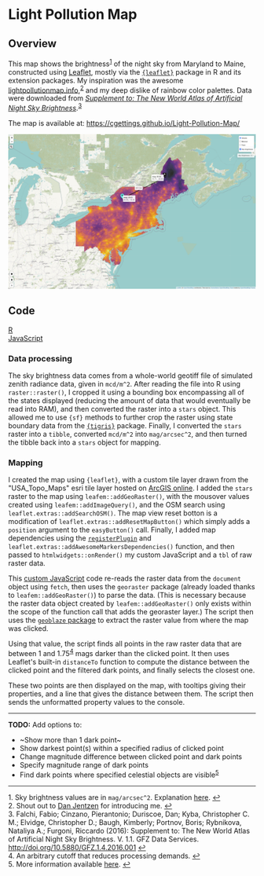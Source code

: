 # Light Pollution Map

## Overview

This map shows the brightness<sup id="note1">[1](#footnote1)</sup> of the night sky from Maryland to Maine, constructed using [Leaflet](https://leafletjs.com/), mostly via the [`{leaflet}`](https://rstudio.github.io/leaflet/) package in R and its extension packages. My inspiration was the awesome [lightpollutionmap.info](https://www.lightpollutionmap.info/#zoom=6.90&lat=5302607&lon=-8417855&layers=B0FFFFFTFFFFFFFFF),<sup id="note2">[2](#footnote2)</sup> and my deep dislike of rainbow color palettes. Data were downloaded from [*Supplement to: The New World Atlas of Artificial Night Sky Brightness*](http://doi.org/10.5880/GFZ.1.4.2016.001).<sup id="note3">[3](#footnote3)</sup>

The map is available at: https://cgettings.github.io/Light-Pollution-Map/

[![Screenshot of map](map_screenshot.png)](map_screenshot.png)

## Code

[R](/code/Light_Pollution_Map.R)<br>
[JavaScript](/code/closest_dark_place.js)<br>

### Data processing

The sky brightness data comes from a whole-world geotiff file of simulated zenith radiance data, given in `mcd/m^2`. After reading the file into R using `raster::raster()`, I cropped it using a bounding box encompassing all of the states displayed (reducing the amount of data that would eventually be read into RAM), and then converted the raster into a `stars` object. This allowed me to use `{sf}` methods to further crop the raster using state boundary data from the [`{tigris}`](https://github.com/walkerke/tigris) package. Finally, I converted the `stars` raster into a `tibble`, converted `mcd/m^2` into `mag/arcsec^2`, and then turned the tibble back into a `stars` object for mapping.

### Mapping

I created the map using `{leaflet}`, with a custom tile layer drawn from the "USA_Topo_Maps" esri tile layer hosted on [ArcGIS online](https://services.arcgisonline.com/ArcGIS/rest/services/USA_Topo_Maps/MapServer/). I added the `stars` raster to the map using `leafem::addGeoRaster()`, with the mousover values created using `leafem::addImageQuery()`, and the OSM search using `leaflet.extras::addSearchOSM()`. The map view reset botton is a modification of `leaflet.extras::addResetMapButton()` which simply adds a `position` argument to the `easyButton()` call. Finally, I added map dependencies using the [`registerPlugin`](http://rstudio.github.io/leaflet/extending.html) and `leaflet.extras::addAwesomeMarkersDependencies()` function, and then passed to `htmlwidgets::onRender()` my custom JavaScript and a `tbl` of raw raster data.

This [custom JavaScript](/code/closest_dark_place.js) code re-reads the raster data from the `document` object using `fetch`, then uses the `georaster` package (already loaded thanks to `leafem::addGeoRaster()`) to parse the data. (This is necessary because the raster data object created by `leafem::addGeoRaster()` only exists within the scope of the function call that adds the georaster layer.) The script then uses the [`geoblaze` package](https://github.com/GeoTIFF/geoblaze) to extract the raster value from where the map was clicked. 

Using that value, the script finds all points in the raw raster data that are between 1 and 1.75<sup id="note4">[4](#footnote4)</sup> mags darker than the clicked point. It then uses Leaflet's built-in `distanceTo` function to compute the distance between the clicked point and the filtered dark points, and finally selects the closest one.

These two points are then displayed on the map, with tooltips giving their properties, and a line that gives the distance between them. The script then sends the unformatted property values to the console.

---

**TODO:** Add options to:

* ~Show more than 1 dark point~
* Show darkest point(s) within a specified radius of clicked point
* Change magnitude difference between clicked point and dark points
* Specify magnitude range of dark points
* Find dark points where specified celestial objects are visible<sup id="note4">[5](#footnote5)</sup>

---

<a name="footnote1">1.</a> Sky brightness values are in `mag/arcsec^2`. Explanation [here](https://en.wikipedia.org/wiki/Surface_brightness). [↩](#note1)<br>
<a name="footnote2">2.</a> Shout out to [Dan Jentzen](https://www.brighterboston.org/staff) for introducing me. [↩](#note2)<br>
<a name="footnote3">3.</a> Falchi, Fabio; Cinzano, Pierantonio; Duriscoe, Dan; Kyba, Christopher C. M.; Elvidge, Christopher D.; Baugh, Kimberly; Portnov, Boris; Rybnikova, Nataliya A.; Furgoni, Riccardo (2016): Supplement to: The New World Atlas of Artificial Night Sky Brightness. V. 1.1. GFZ Data Services. http://doi.org/10.5880/GFZ.1.4.2016.001 [↩](#note3)<br>
<a name="footnote4">4.</a> An arbitrary cutoff that reduces processing demands. [↩](#note4)<br>
<a name="footnote5">5.</a> More information available [here](https://en.wikipedia.org/wiki/Naked_eye#In_astronomy). [↩](#note5)<br>
